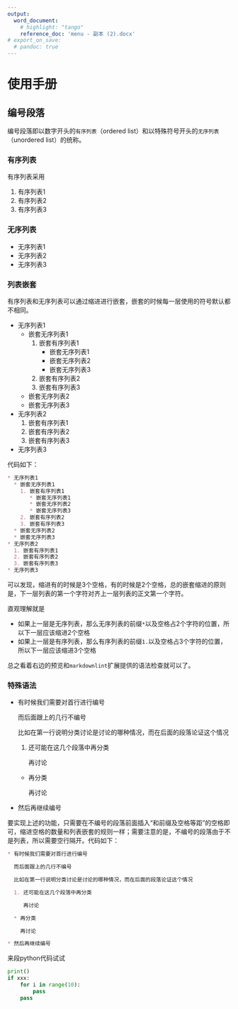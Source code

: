 ```yaml
---
output:
  word_document:
    # highlight: "tango"
    reference_doc: 'menu - 副本 (2).docx'
# export_on_save:
  # pandoc: true
---
```


# 使用手册

## 编号段落

编号段落即以数字开头的`有序列表`（ordered list）和以特殊符号开头的`无序列表`（unordered list）的统称。

### 有序列表

有序列表采用

1. 有序列表1
2. 有序列表2
3. 有序列表3

### 无序列表

* 无序列表1
* 无序列表2
* 无序列表3

### 列表嵌套

有序列表和无序列表可以通过缩进进行嵌套，嵌套的时候每一层使用的符号默认都不相同。

* 无序列表1
  * 嵌套无序列表1
    1. 嵌套有序列表1
       * 嵌套无序列表1
       * 嵌套无序列表2
       * 嵌套无序列表3
    2. 嵌套有序列表2
    3. 嵌套有序列表3
  * 嵌套无序列表2
  * 嵌套无序列表3
* 无序列表2
  1. 嵌套有序列表1
  2. 嵌套有序列表2
  3. 嵌套有序列表3
* 无序列表3

代码如下：

```markdown
* 无序列表1
  * 嵌套无序列表1
    1. 嵌套有序列表1
       * 嵌套无序列表1
       * 嵌套无序列表2
       * 嵌套无序列表3
    2. 嵌套有序列表2
    3. 嵌套有序列表3
  * 嵌套无序列表2
  * 嵌套无序列表3
* 无序列表2
  1. 嵌套有序列表1
  2. 嵌套有序列表2
  3. 嵌套有序列表3
* 无序列表3
```

可以发现，缩进有的时候是3个空格，有的时候是2个空格，总的嵌套缩进的原则是，下一层列表的第一个字符对齐上一层列表的正文第一个字符。

直观理解就是

* 如果上一层是无序列表，那么无序列表的前缀`*`以及空格占2个字符的位置，所以下一层应该缩进2个空格
* 如果上一层是有序列表，那么有序列表的前缀`1.`以及空格占3个字符的位置，所以下一层应该缩进3个空格

总之看着右边的预览和`markdownlint`扩展提供的语法检查就可以了。

### 特殊语法

* 有时候我们需要对首行进行编号

  而后面跟上的几行不编号

  比如在第一行说明分类讨论是讨论的哪种情况，而在后面的段落论证这个情况

  1. 还可能在这几个段落中再分类

     再讨论

  * 再分类

    再讨论

* 然后再继续编号

要实现上述的功能，只需要在不编号的段落前面插入“和前缀及空格等距”的空格即可，缩进空格的数量和列表嵌套的规则一样；需要注意的是，不编号的段落由于不是列表，所以需要空行隔开。代码如下：

```markdown
* 有时候我们需要对首行进行编号

  而后面跟上的几行不编号

  比如在第一行说明分类讨论是讨论的哪种情况，而在后面的段落论证这个情况

  1. 还可能在这几个段落中再分类

     再讨论

  * 再分类

    再讨论

* 然后再继续编号
```

来段python代码试试

```python
print()
if xxx:
    for i in range(10):
        pass
    pass
```
